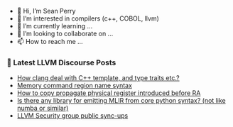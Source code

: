 - 👋 Hi, I’m Sean Perry
- 👀 I’m interested in compilers (c++, COBOL, llvm)
- 🌱 I’m currently learning ...
- 💞️ I’m looking to collaborate on ...
- 📫 How to reach me ...

<!---
s66perry/s66perry is a ✨ special ✨ repository because its `README.md` (this file) appears on your GitHub profile.
You can click the Preview link to take a look at your changes.
--->
### 📕 Latest LLVM Discourse Posts

<!-- DISCOURSE-LLVM:START -->
- [How clang deal with C++ template, and type traits etc.?](https://discourse.llvm.org/t/how-clang-deal-with-c-template-and-type-traits-etc/75148#post_1)
- [Memory command region name syntax](https://discourse.llvm.org/t/memory-command-region-name-syntax/75145#post_2)
- [How to copy propagate physical register introduced before RA](https://discourse.llvm.org/t/how-to-copy-propagate-physical-register-introduced-before-ra/74828#post_5)
- [Is there any library for emitting MLIR from core python syntax? &lpar;not like numba or similar&rpar;](https://discourse.llvm.org/t/is-there-any-library-for-emitting-mlir-from-core-python-syntax-not-like-numba-or-similar/75131#post_7)
- [LLVM Security group public sync-ups](https://discourse.llvm.org/t/llvm-security-group-public-sync-ups/62735#post_16)
<!-- DISCOURSE-LLVM:END -->
